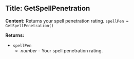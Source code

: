 ## Title: GetSpellPenetration

**Content:**
Returns your spell penetration rating.
`spellPen = GetSpellPenetration()`

**Returns:**
- `spellPen`
  - *number* - Your spell penetration rating.